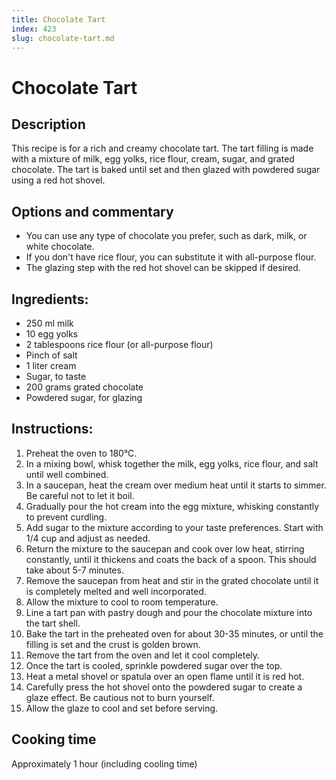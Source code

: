 ```yaml
---
title: Chocolate Tart
index: 423
slug: chocolate-tart.md
---
```


# Chocolate Tart

## Description
This recipe is for a rich and creamy chocolate tart. The tart filling is made with a mixture of milk, egg yolks, rice flour, cream, sugar, and grated chocolate. The tart is baked until set and then glazed with powdered sugar using a red hot shovel.

## Options and commentary
- You can use any type of chocolate you prefer, such as dark, milk, or white chocolate.
- If you don't have rice flour, you can substitute it with all-purpose flour.
- The glazing step with the red hot shovel can be skipped if desired.

## Ingredients:
- 250 ml milk
- 10 egg yolks
- 2 tablespoons rice flour (or all-purpose flour)
- Pinch of salt
- 1 liter cream
- Sugar, to taste
- 200 grams grated chocolate
- Powdered sugar, for glazing

## Instructions:
1. Preheat the oven to 180°C.
2. In a mixing bowl, whisk together the milk, egg yolks, rice flour, and salt until well combined.
3. In a saucepan, heat the cream over medium heat until it starts to simmer. Be careful not to let it boil.
4. Gradually pour the hot cream into the egg mixture, whisking constantly to prevent curdling.
5. Add sugar to the mixture according to your taste preferences. Start with 1/4 cup and adjust as needed.
6. Return the mixture to the saucepan and cook over low heat, stirring constantly, until it thickens and coats the back of a spoon. This should take about 5-7 minutes.
7. Remove the saucepan from heat and stir in the grated chocolate until it is completely melted and well incorporated.
8. Allow the mixture to cool to room temperature.
9. Line a tart pan with pastry dough and pour the chocolate mixture into the tart shell.
10. Bake the tart in the preheated oven for about 30-35 minutes, or until the filling is set and the crust is golden brown.
11. Remove the tart from the oven and let it cool completely.
12. Once the tart is cooled, sprinkle powdered sugar over the top.
13. Heat a metal shovel or spatula over an open flame until it is red hot.
14. Carefully press the hot shovel onto the powdered sugar to create a glaze effect. Be cautious not to burn yourself.
15. Allow the glaze to cool and set before serving.

## Cooking time
Approximately 1 hour (including cooling time)